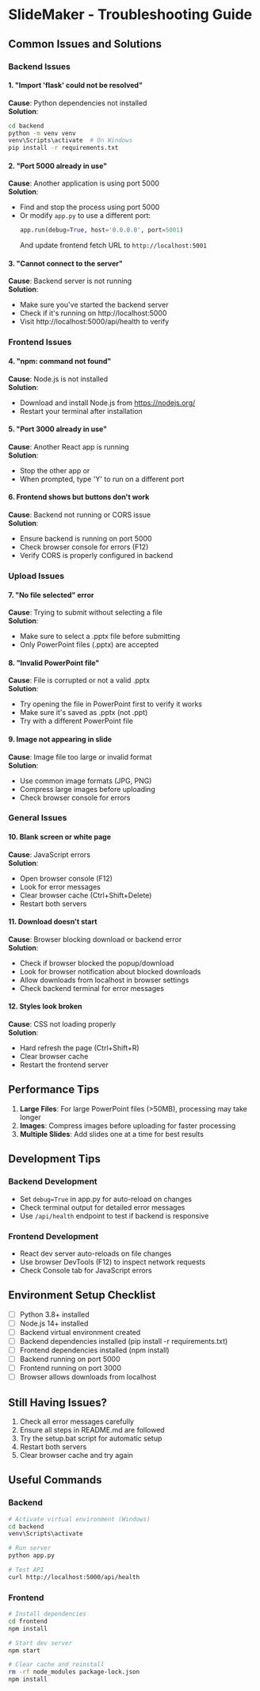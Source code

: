 # SlideMaker - Troubleshooting Guide

## Common Issues and Solutions

### Backend Issues

#### 1. "Import 'flask' could not be resolved"
**Cause**: Python dependencies not installed  
**Solution**:
```bash
cd backend
python -m venv venv
venv\Scripts\activate  # On Windows
pip install -r requirements.txt
```

#### 2. "Port 5000 already in use"
**Cause**: Another application is using port 5000  
**Solution**:
- Find and stop the process using port 5000
- Or modify `app.py` to use a different port:
  ```python
  app.run(debug=True, host='0.0.0.0', port=5001)
  ```
  And update frontend fetch URL to `http://localhost:5001`

#### 3. "Cannot connect to the server"
**Cause**: Backend server is not running  
**Solution**:
- Make sure you've started the backend server
- Check if it's running on http://localhost:5000
- Visit http://localhost:5000/api/health to verify

### Frontend Issues

#### 4. "npm: command not found"
**Cause**: Node.js is not installed  
**Solution**:
- Download and install Node.js from https://nodejs.org/
- Restart your terminal after installation

#### 5. "Port 3000 already in use"
**Cause**: Another React app is running  
**Solution**:
- Stop the other app or
- When prompted, type 'Y' to run on a different port

#### 6. Frontend shows but buttons don't work
**Cause**: Backend not running or CORS issue  
**Solution**:
- Ensure backend is running on port 5000
- Check browser console for errors (F12)
- Verify CORS is properly configured in backend

### Upload Issues

#### 7. "No file selected" error
**Cause**: Trying to submit without selecting a file  
**Solution**:
- Make sure to select a .pptx file before submitting
- Only PowerPoint files (.pptx) are accepted

#### 8. "Invalid PowerPoint file"
**Cause**: File is corrupted or not a valid .pptx  
**Solution**:
- Try opening the file in PowerPoint first to verify it works
- Make sure it's saved as .pptx (not .ppt)
- Try with a different PowerPoint file

#### 9. Image not appearing in slide
**Cause**: Image file too large or invalid format  
**Solution**:
- Use common image formats (JPG, PNG)
- Compress large images before uploading
- Check browser console for errors

### General Issues

#### 10. Blank screen or white page
**Cause**: JavaScript errors  
**Solution**:
- Open browser console (F12)
- Look for error messages
- Clear browser cache (Ctrl+Shift+Delete)
- Restart both servers

#### 11. Download doesn't start
**Cause**: Browser blocking download or backend error  
**Solution**:
- Check if browser blocked the popup/download
- Look for browser notification about blocked downloads
- Allow downloads from localhost in browser settings
- Check backend terminal for error messages

#### 12. Styles look broken
**Cause**: CSS not loading properly  
**Solution**:
- Hard refresh the page (Ctrl+Shift+R)
- Clear browser cache
- Restart the frontend server

## Performance Tips

1. **Large Files**: For large PowerPoint files (>50MB), processing may take longer
2. **Images**: Compress images before uploading for faster processing
3. **Multiple Slides**: Add slides one at a time for best results

## Development Tips

### Backend Development
- Set `debug=True` in app.py for auto-reload on changes
- Check terminal output for detailed error messages
- Use `/api/health` endpoint to test if backend is responsive

### Frontend Development
- React dev server auto-reloads on file changes
- Use browser DevTools (F12) to inspect network requests
- Check Console tab for JavaScript errors

## Environment Setup Checklist

- [ ] Python 3.8+ installed
- [ ] Node.js 14+ installed
- [ ] Backend virtual environment created
- [ ] Backend dependencies installed (pip install -r requirements.txt)
- [ ] Frontend dependencies installed (npm install)
- [ ] Backend running on port 5000
- [ ] Frontend running on port 3000
- [ ] Browser allows downloads from localhost

## Still Having Issues?

1. Check all error messages carefully
2. Ensure all steps in README.md are followed
3. Try the setup.bat script for automatic setup
4. Restart both servers
5. Clear browser cache and try again

## Useful Commands

### Backend
```bash
# Activate virtual environment (Windows)
cd backend
venv\Scripts\activate

# Run server
python app.py

# Test API
curl http://localhost:5000/api/health
```

### Frontend
```bash
# Install dependencies
cd frontend
npm install

# Start dev server
npm start

# Clear cache and reinstall
rm -rf node_modules package-lock.json
npm install
```
